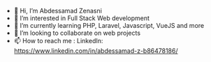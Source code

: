- 👋 Hi, I’m Abdessamad Zenasni
- 👀 I’m interested in Full Stack Web development
- 🌱 I’m currently learning PHP, Laravel, Javascript, VueJS and more
- 💞️ I’m looking to collaborate on web projects
- 📫 How to reach me : LinkedIn: https://www.linkedin.com/in/abdessamad-z-b86478186/

<!---
AbdessamadV12/AbdessamadV12 is a ✨ special ✨ repository because its `README.md` (this file) appears on your GitHub profile.
You can click the Preview link to take a look at your changes.
--->
